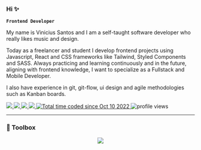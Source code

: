 ### Hi ✨

**`Frontend Developer`**

My name is Vinicius Santos and I am a self-taught software developer who really likes music and design.

Today as a freelancer and student I develop frontend projects using Javascript, React and CSS frameworks like Tailwind, Styled Components and SASS. Always practicing and learning continuously and in the future, aligning with frontend knowledge, I want to specialize as a Fullstack and Mobile Developer.

I also have experience in git, git-flow, ui design and agile methodologies such as Kanban boards.

<p align="left">
  <a href="https://www.linkedin.com/in/santos-vinicius/" target="_blank" alt="Linkedin">
    <img src="https://img.shields.io/badge/LinkedIn-gray?logo=linkedin&logoColor=white&style=flat-square"/>
  </a>
  <a href="https://twitter.com/sv1nicius/" target="_blank" alt="twitter">
    <img src="https://img.shields.io/badge/Twitter-gray?style=style=flat-square&logo=twitter&logoColor=white"/>
  </a>
  <a href="https://santosvinicius.dev/" alt="personal website" target="_blank">
    <img src="https://img.shields.io/badge/Personal%20Website-gray?style=flat-square"/>
  </a>
  <a href="https://musicboard.app/santosvinicius" alt="musicboard profile" target="_blank">
    <img src="https://img.shields.io/badge/Music%20Reviews-gray?style=flat-square"/>
  </a>
  <a href="https://wakatime.com/@7031b2ef-4023-4f53-96cc-fa6b78c86890">
      <img src="https://wakatime.com/badge/user/7031b2ef-4023-4f53-96cc-fa6b78c86890.svg?style=flat-square&color" alt="Total time coded since Oct 10 2022" />
  </a>
  <img alt="profile views" title="Profile views on GitHub" src="https://komarev.com/ghpvc/?username=santos-vinicius&style=flat-square&color=blue"/>
</p>

----

### 🧰 Toolbox

<p align="center">
 <a href="https://skillicons.dev">
  <img src="https://skillicons.dev/icons?i=js,html,css,ts,react,tailwind,styledcomponents,sass,nodejs,java,git,vite,figma"/>
 </a>
</p>
